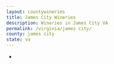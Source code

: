 ```yaml
---
layout: countywineries
title: James City Wineries
description: Wineries in James City VA
permalink: /virginia/james city/
county: james city
state: va
---
```

-
